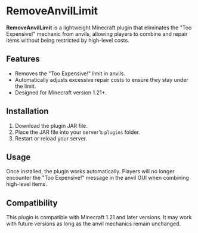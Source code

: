 # RemoveAnvilLimit

**RemoveAnvilLimit** is a lightweight Minecraft plugin that eliminates the "Too Expensive!" mechanic from anvils, allowing players to combine and repair items without being restricted by high-level costs.

## Features
- Removes the "Too Expensive!" limit in anvils.
- Automatically adjusts excessive repair costs to ensure they stay under the limit.
- Designed for Minecraft version 1.21+.

## Installation
1. Download the plugin JAR file.
2. Place the JAR file into your server's `plugins` folder.
3. Restart or reload your server.

## Usage
Once installed, the plugin works automatically. Players will no longer encounter the "Too Expensive!" message in the anvil GUI when combining high-level items.

## Compatibility
This plugin is compatible with Minecraft 1.21 and later versions. It may work with future versions as long as the anvil mechanics remain unchanged.


